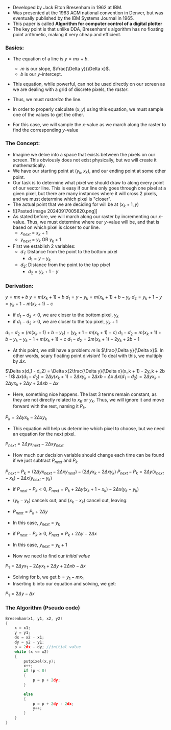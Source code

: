 - Developed by Jack Elton Bresenham in 1962 at IBM.
- Was presented at the 1963 ACM national convention in Denver, but was eventually published by the IBM Systems Journal in 1965.
- This paper is called **Algorithm for computer control of a digital plotter**
- The key point is that unlike DDA, Bresenham's algorithm has no floating point arithmetic, making it very cheap and efficient. 


### Basics:
- The equation of a line is $y = mx + b$.
	- $m$ is our slope, $\frac{\Delta y}{\Delta x}$.
	- $b$ is our $y$-intercept.
- This equation, while powerful, can not be used directly on our screen as we are dealing with a grid of discrete pixels, the *raster*.
- Thus, we must *rasterize* the line.

- In order to properly calculate $(x,y)$ using this equation, we must sample one of the values to get the other.
- For this case, we will sample the $x$-value as we march along the raster to find the corresponding $y$-value

### The Concept:
- Imagine we delve into a space that exists between the pixels on our screen. This obviously does not exist physically, but we will create it mathematically.
- We have our starting point at $(y_k, x_k)$, and our ending point at some other point.
- Our task is to determine what pixel we should draw to along every point of our vector line. This is easy if our line only goes through one pixel at a given pixel, but there are many instances where it will cross 2 pixels, and we must determine which pixel is "closer".
- The actual point that we are deciding for will be at $(x_k + 1, y)$
- ![[Pasted image 20240917005820.png]]
- As stated before, we will march along our raster by incrementing our $x$-value. Thus, we must determine where our $y$-value will be, and that is based on which pixel is closer to our line.
	- $x_{next}$ = $x_k + 1$
	- $y_{next}$ = $y_k$ OR $y_k + 1$
- First we establish 2 variables:
	- $d_1$: Distance from the point to the bottom pixel
		- $d_1 = y - y_k$
	- $d_2$: Distance from the point to the top pixel
		- $d_2 = y_k + 1 - y$
### Derivation:
$y = mx + b$
$y = m(x_k + 1) + b$
$d_1 = y - y_k = m(x_k + 1) + b - y_k$
$d_2 = y_k + 1 - y = y_k + 1 - m(x_k + 1) - c$

- if $d_1 - d_2 < 0$, we are closer to the bottom pixel, $y_k$
- if $d_1 - d_2 > 0$, we are closer to the top pixel, $y_k +1$

$d_1 - d_2 = (m(x_k + 1) + b - y_k) - (y_k + 1 - m(x_k + 1) - c)$
$d_1 - d_2 = m(x_k + 1) + b - y_k - y_k - 1 + m(x_k + 1) + c$
$d_1 - d_2 = 2m(x_k + 1) - 2y_k + 2b - 1$

- At this point, we still have a problem: $m$ is $\frac{\Delta y}{\Delta x}$. In other words, scary floating point division! To deal with this, we multiply by $\Delta x$.

$\Delta x(d_1 - d_2) = \Delta x(2\frac{\Delta y}{\Delta x}(x_k + 1) - 2y_k + 2b - 1)$
$\Delta x(d_1 - d_2) = 2\Delta y(x_k + 1) - 2\Delta xy_k + 2\Delta x b - \Delta x$
$\Delta x(d_1 - d_2) = 2\Delta yx_k - 2\Delta yx_k + 2\Delta y + 2\Delta x b - \Delta x$

- Here, something nice happens. The last 3 terms remain constant, as they are not directly related to $x_K$ or $y_k$. Thus, we will ignore it and move forward with the rest, naming it $P_k$.

$P_k = 2\Delta yx_k - 2\Delta xy_k$

- This equation will help us determine which pixel to choose, but we need an equation for the next pixel.

$P_{next} = 2\Delta yx_{next} - 2\Delta xy_{next}$

- How much our decision variable should change each time can be found if we just subtract $P_{next}$ and $P_k$

$P_{next} - P_k = (2\Delta yx_{next} - 2\Delta xy_{next}) - (2\Delta yx_k - 2\Delta xy_k)$
$P_{next} - P_k = 2\Delta y(x_{next} - x_k) - 2\Delta x(y_{next} - y_k)$

- if $P_{next} - P_k < 0$, $P_{next} = P_k + 2\Delta y (x_k + 1 - x_k) - 2\Delta x(y_k - y_k)$
- $(y_k - y_k)$ cancels out, and $(x_k - x_k)$ cancel out, leaving:
- $P_{next} = P_k + 2\Delta y$
- In this case, $y_{next} = y_k$

- if $P_{next} - P_k \geq 0$, $P_{next} = P_k + 2\Delta y - 2\Delta x$
- In this case, $y_{next} = y_k + 1$

- Now we need to find our *initial value*

$P_1 = 2\Delta yx_1 - 2\Delta yx_1 + 2\Delta y + 2\Delta x b - \Delta x$

- Solving for b, we get $b = y_1 - mx_1$
- Inserting b into our equation and solving, we get:

$P_1 = 2\Delta y - \Delta x$


### The Algorithm (Pseudo code)

```c
Bresenham(x1, y1, x2, y2)
{
	x = x1;
	y = y1;
	dx = x2 - x1;
	dy = y2 - y1;
	p = 2dx - dy; //initial value
	while (x <= x2)
	{
		putpixel(x,y);
		x++;
		if (p < 0)
		{
			p = p + 2dy;			
		}

		else
		{
			p = p + 2dy - 2dx;
			y++;
		}
	}
}

```

